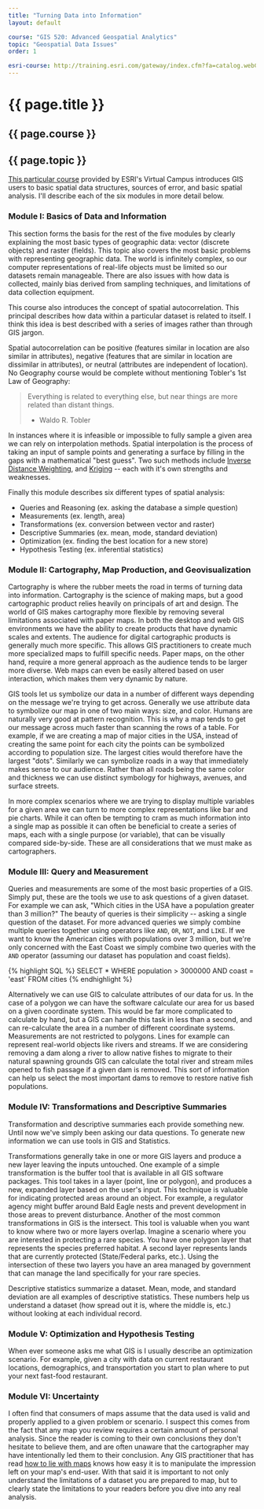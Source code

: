 ```yaml
---
title: "Turning Data into Information"
layout: default

course: "GIS 520: Advanced Geospatial Analytics"
topic: "Geospatial Data Issues"
order: 1

esri-course: http://training.esri.com/gateway/index.cfm?fa=catalog.webCourseDetail&CourseID=2017
---
```


{{ page.title }}
====================

{{ page.course }}
---------------------

{{ page.topic }}
---------------------

[This particular course](http://training.esri.com/gateway/index.cfm?fa=catalog.webCourseDetail&CourseID=2017) provided by ESRI's Virtual Campus introduces GIS users to basic spatial data structures, sources of error, and basic spatial analysis.  I'll describe each of the six modules in more detail below.

### Module I: Basics of Data and Information

This section forms the basis for the rest of the five modules by clearly explaining the most basic types of geographic data: vector (discrete objects) and raster (fields).  This topic also covers the most basic problems with representing geographic data.  The world is infinitely complex, so our computer representations of real-life objects must be limited so our datasets remain manageable.  There are also issues with how data is collected, mainly bias derived from sampling techniques, and limitations of data collection equipment.

This course also introduces the concept of spatial autocorrelation.  This principal describes how data within a particular dataset is related to itself.  I think this idea is best described with a series of images rather than through GIS jargon.

Spatial autocorrelation can be positive (features similar in location are also similar in attributes), negative (features that are similar in location are dissimilar in attributes), or neutral (attributes are independent of location).  No Geography course would be complete without mentioning Tobler's 1st Law of Geography:

> Everything is related to everything else, but near things are more related than distant things.  
> - Waldo R. Tobler

In instances where it is infeasible or impossible to fully sample a given area we can rely on interpolation methods. Spatial interpolation is the process of taking an input of sample points and generating a surface by filling in the gaps with a mathematical "best guess".  Two such methods include [Inverse Distance Weighting](http://resources.arcgis.com/en/help/main/10.2/index.html#//00310000002m000000), and [Kriging](http://resources.arcgis.com/en/help/main/10.2/index.html#//009z00000076000000) -- each with it's own strengths and weaknesses.

Finally this module describes six different types of spatial analysis:
 - Queries and Reasoning (ex. asking the database a simple question)
 - Measurements (ex. length, area)
 - Transformations (ex. conversion between vector and raster)
 - Descriptive Summaries (ex. mean, mode, standard deviation)
 - Optimization (ex. finding the best location for a new store)
 - Hypothesis Testing (ex. inferential statistics)

### Module II: Cartography, Map Production, and Geovisualization

Cartography is where the rubber meets the road in terms of turning data into information.  Cartography is the science of making maps, but a good cartographic product relies heavily on principals of art and design.  The world of GIS makes cartography more flexible by removing several limitations associated with paper maps.  In both the desktop and web GIS environments we have the ability to create products that have dynamic scales and extents.  The audience for digital cartographic products is generally much more specific.  This allows GIS practitioners to create much more specialized maps to fulfill specific needs.  Paper maps, on the other hand, require a more general approach as the audience tends to be larger more diverse.  Web maps can even be easily altered based on user interaction, which makes them very dynamic by nature.

GIS tools let us symbolize our data in a number of different ways depending on the message we're trying to get across.  Generally we use attribute data to symbolize our map in one of two main ways: size, and color.  Humans are naturally very good at pattern recognition.  This is why a map tends to get our message across much faster than scanning the rows of a table.  For example, if we are creating a map of major cities in the USA, instead of creating the same point for each city the points can be symbolized according to population size.  The largest cities would therefore have the largest "dots".  Similarly we can symbolize roads in a way that immediately makes sense to our audience.  Rather than all roads being the same color and thickness we can use distinct symbology for highways, avenues, and surface streets.

In more complex scenarios where we are trying to display multiple variables for a given area we can turn to more complex representations like bar and pie charts.  While it can often be tempting to cram as much information into a single map as possible it can often be beneficial to create a series of maps, each with a single purpose (or variable), that can be visually compared side-by-side.  These are all considerations that we must make as cartographers.

### Module III: Query and Measurement

Queries and measurements are some of the most basic properties of a GIS.  Simply put, these are the tools we use to ask questions of a given dataset.  For example we can ask, "Which cities in the USA have a population greater than 3 million?" The beauty of queries is their simplicity -- asking a single question of the dataset.  For more advanced queries we simply combine multiple queries together using operators like `AND`, `OR`, `NOT`, and `LIKE`.  If we want to know the American cities with populations over 3 million, but we're only concerned with the East Coast we simply combine two queries with the `AND` operator (assuming our dataset has population and coast fields).

{% highlight SQL %}
SELECT *
WHERE population > 3000000 AND coast = 'east'
FROM cities
{% endhighlight %} 

Alternatively we can use GIS to calculate attributes of our data for us.  In the case of a polygon we can have the software calculate our area for us based on a given coordinate system.  This would be far more complicated to calculate by hand, but a GIS can handle this task in less than a second, and can re-calculate the area in a number of different coordinate systems.  Measurements are not restricted to polygons.  Lines for example can represent real-world objects like rivers and streams.  If we are considering removing a dam along a river to allow native fishes to migrate to their natural spawning grounds GIS can calculate the total river and stream miles opened to fish passage if a given dam is removed.  This sort of information can help us select the most important dams to remove to restore native fish populations.

### Module IV: Transformations and Descriptive Summaries

Transformation and descriptive summaries each provide something new.  Until now we've simply been asking our data questions.  To generate new information we can use tools in GIS and Statistics.

Transformations generally take in one or more GIS layers and produce a new layer leaving the inputs untouched.  One example of a simple transformation is the buffer tool that is available in all GIS software packages.  This tool takes in a layer (point, line or polygon), and produces a new, expanded layer based on the user's input.  This technique is valuable for indicating protected areas around an object.  For example, a regulator agency might buffer around Bald Eagle nests and prevent development in those areas to prevent disturbance.  Another of the most common transformations in GIS is the intersect.  This tool is valuable when you want to know where two or more layers overlap.  Imagine a scenario where you are interested in protecting a rare species.  You have one polygon layer that represents the species preferred habitat.  A second layer represents lands that are currently protected (State/Federal parks, etc.).  Using the intersection of these two layers you have an area managed by government that can manage the land specifically for your rare species.

Descriptive statistics summarize a dataset.  Mean, mode, and standard deviation are all examples of descriptive statistics.  These numbers help us understand a dataset (how spread out it is, where the middle is, etc.) without looking at each individual record.

### Module V: Optimization and Hypothesis Testing

When ever someone asks me what GIS is I usually describe an optimization scenario.  For example, given a city with data on current restaurant locations, demographics, and transportation you start to plan where to put your next fast-food restaurant.

### Module VI: Uncertainty

I often find that consumers of maps assume that the data used is valid and properly applied to a given problem or scenario.  I suspect this comes from the fact that any map you review requires a certain amount of personal analysis.  Since the reader is coming to their own conclusions they don't hesitate to believe them, and are often unaware that the cartographer may have intentionally led them to their conclusion.  Any GIS practitioner that has read [how to lie with maps](http://www.markmonmonier.com/how_to_lie_with_maps_14880.htm) knows how easy it is to manipulate the impression left on your map's end-user.  With that said it is important to not only understand the limitations of a dataset you are prepared to map, but to clearly state the limitations to your readers before you dive into any real analysis.
